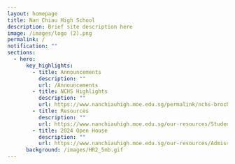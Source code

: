```yaml
---
layout: homepage
title: Nan Chiau High School
description: Brief site description here
image: /images/logo (2).png
permalink: /
notification: ""
sections:
  - hero:
      key_highlights:
        - title: Announcements
          description: ""
          url: /Announcements
        - title: NCHS Highlights
          description: ""
          url: https://www.nanchiauhigh.moe.edu.sg/permalink/nchs-brochure/
        - title: Resources
          description: ""
          url: https://www.nanchiauhigh.moe.edu.sg/our-resources/Students-Resources/
        - title: 2024 Open House
          description: ""
          url: https://www.nanchiauhigh.moe.edu.sg/our-resources/Admission-to-NCHS/Direct-School-Admission-Exercise/
      background: /images/HR2_5mb.gif
---
```

